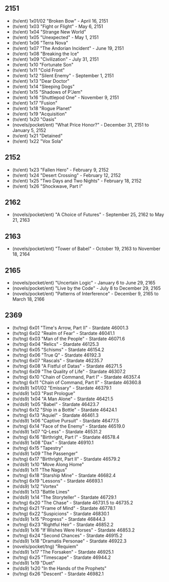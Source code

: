 ## 2151
* (tv/ent) 1x01/02 "Broken Bow" - April 16, 2151
* (tv/ent) 1x03 "Fight or Flight" - May 6, 2151
* (tv/ent) 1x04 "Strange New World"
* (tv/ent) 1x05 "Unexpected" - May 1, 2151
* (tv/ent) 1x06 "Terra Nova"
* (tv/ent) 1x07 "The Andorian Incident" - June 19, 2151
* (tv/ent) 1x08 "Breaking the Ice"
* (tv/ent) 1x09 "Civilization" - July 31, 2151
* (tv/ent) 1x10 "Fortunate Son"
* (tv/ent) 1x11 "Cold Front"
* (tv/ent) 1x12 "Silent Enemy" - September 1, 2151
* (tv/ent) 1x13 "Dear Doctor"
* (tv/ent) 1x14 "Sleeping Dogs"
* (tv/ent) 1x15 "Shadows of P'Jem"
* (tv/ent) 1x16 "Shuttlepod One" - November 9, 2151
* (tv/ent) 1x17 "Fusion"
* (tv/ent) 1x18 "Rogue Planet"
* (tv/ent) 1x19 "Acquisition"
* (tv/ent) 1x20 "Oasis"
* (novels/pocket/ent)  "What Price Honor?" - December 31, 2151 to January 5, 2152
* (tv/ent) 1x21 "Detained"
* (tv/ent) 1x22 "Vox Sola"

## 2152
* (tv/ent) 1x23 "Fallen Hero" - February 9, 2152
* (tv/ent) 1x24 "Desert Crossing" - February 12, 2152
* (tv/ent) 1x25 "Two Days and Two Nights" - February 18, 2152
* (tv/ent) 1x26 "Shockwave, Part I"

## 2162
* (novels/pocket/ent)  "A Choice of Futures" - September 25, 2162 to May 21, 2163

## 2163
* (novels/pocket/ent)  "Tower of Babel" - October 19, 2163 to November 18, 2164

## 2165
* (novels/pocket/ent)  "Uncertain Logic" - January 6 to June 29, 2165
* (novels/pocket/ent)  "Live by the Code" - July 8 to December 29, 2165
* (novels/pocket/ent)  "Patterns of Interference" - December 9, 2165 to March 18, 2166

## 2369
* (tv/tng) 6x01 "Time's Arrow, Part II" - Stardate 46001.3
* (tv/tng) 6x02 "Realm of Fear" - Stardate 46041.1
* (tv/tng) 6x03 "Man of the People" - Stardate 46071.6
* (tv/tng) 6x04 "Relics" - Stardate 46125.3
* (tv/tng) 6x05 "Schisms" - Stardate 46154.2
* (tv/tng) 6x06 "True Q" - Stardate 46192.3
* (tv/tng) 6x07 "Rascals" - Stardate 46235.7
* (tv/tng) 6x08 "A Fistful of Datas" - Stardate 46271.5
* (tv/tng) 6x09 "The Quality of Life" - Stardate 46307.2
* (tv/tng) 6x10 "Chain of Command, Part I" - Stardate 46357.4
* (tv/tng) 6x11 "Chain of Command, Part II" - Stardate 46360.8
* (tv/ds9) 1x01/02 "Emissary" - Stardate 46379.1
* (tv/ds9) 1x03 "Past Prologue"
* (tv/ds9) 1x04 "A Man Alone" - Stardate 46421.5
* (tv/ds9) 1x05 "Babel" - Stardate 46423.7
* (tv/tng) 6x12 "Ship in a Bottle" - Stardate 46424.1
* (tv/tng) 6x13 "Aquiel" - Stardate 46461.3
* (tv/ds9) 1x06 "Captive Pursuit" - Stardate 46477.5
* (tv/tng) 6x14 "Face of the Enemy" - Stardate 46519.0
* (tv/ds9) 1x07 "Q-Less" - Stardate 46531.2
* (tv/tng) 6x16 "Birthright, Part I" - Stardate 46578.4
* (tv/ds9) 1x08 "Dax" - Stardate 46910.1
* (tv/tng) 6x15 "Tapestry"
* (tv/ds9) 1x09 "The Passenger"
* (tv/tng) 6x17 "Birthright, Part II" - Stardate 46579.2
* (tv/ds9) 1x10 "Move Along Home"
* (tv/ds9) 1x11 "The Nagus"
* (tv/tng) 6x18 "Starship Mine" - Stardate 46682.4
* (tv/tng) 6x19 "Lessons" - Stardate 46693.1
* (tv/ds9) 1x12 "Vortex"
* (tv/ds9) 1x13 "Battle Lines"
* (tv/ds9) 1x14 "The Storyteller" - Stardate 46729.1
* (tv/tng) 6x20 "The Chase" - Stardate 46731.5 to 46735.2
* (tv/tng) 6x21 "Frame of Mind" - Stardate 46778.1
* (tv/tng) 6x22 "Suspicions" - Stardate 46830.1
* (tv/ds9) 1x15 "Progress" - Stardate 46844.3
* (tv/tng) 6x23 "Rightful Heir" - Stardate 46852.2
* (tv/ds9) 1x16 "If Wishes Were Horses" - Stardate 46853.2
* (tv/tng) 6x24 "Second Chances" - Stardate 46915.2
* (tv/ds9) 1x18 "Dramatis Personae" - Stardate 46922.3
* (novels/pocket/tng)  "Requiem"
* (tv/ds9) 1x17 "The Forsaken" - Stardate 46925.1
* (tv/tng) 6x25 "Timescape" - Stardate 46944.2
* (tv/ds9) 1x19 "Duet"
* (tv/ds9) 1x20 "In the Hands of the Prophets"
* (tv/tng) 6x26 "Descent" - Stardate 46982.1

